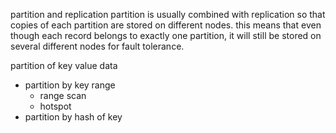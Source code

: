 partition and replication
partition is usually combined with replication so that copies of each partition are stored on different nodes. this means that even though each record belongs to exactly one partition, it will still be stored on several different nodes for fault tolerance.

partition of key value data
- partition by key range
  + range scan
  - hotspot
- partition by hash of key
